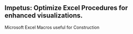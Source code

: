 ## Impetus: Optimize Excel Procedures for enhanced visualizations.


Microsoft Excel Macros useful for Construction 
